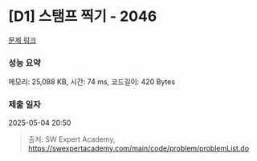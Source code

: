 # [D1] 스탬프 찍기 - 2046 

[문제 링크](https://swexpertacademy.com/main/code/problem/problemDetail.do?contestProbId=AV5QKdT6AyYDFAUq) 

### 성능 요약

메모리: 25,088 KB, 시간: 74 ms, 코드길이: 420 Bytes

### 제출 일자

2025-05-04 20:50



> 출처: SW Expert Academy, https://swexpertacademy.com/main/code/problem/problemList.do